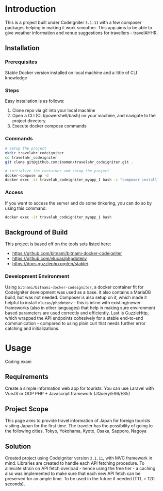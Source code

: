 # Introduction
This is a project built under CodeIgniter `3.1.11` with a few composer packages helping in making it work smoother.
This app aims to be able to give weather information and venue suggestions for travellers - travelAHHR.

## Installation 

### Prerequisites
Stable Docker version installed on local machine and a little of CLI knowledge

### Steps

Easy installation is as follows:

1. Clone repo via git into your local machine
2. Open a CLI (CLI/powershell/bash) on your machine, and navigate to the project directory.
3. Execute docker compose commands

### Commands

```bash
# setup the project
mkdir travelahr_codeigniter
cd travelahr_codeigniter
git clone git@github.com:inomon/travelahr_codeigniter.git .

# initialize the container and setup the project
docker-compose up -d
docker exec -it travelah_codeigniter_myapp_1 bash -c "composer install"
```

### Access
If you want to access the server and do some tinkering, you can do so by using this command:

```bash
docker exec -it travelah_codeigniter_myapp_1 bash
```
## Background of Build
This project is based off on the tools sets listed here:

- https://github.com/bitnami/bitnami-docker-codeigniter
- https://github.com/vlucas/phpdotenv
- https://docs.guzzlephp.org/en/stable/

### Development Environment
Using `bitnami/bitnami-docker-codeigniter`, a docker container fit for CodeIgniter development was used as a base. It also contains a MariaDB build, but was not needed.
Composer is also setup on it, which made it helpful to install `vlucas/phpdotenv` - this is inline with existing/newer frameworks (also in other languages) that help in making sure environment based parameters are used correctly and efficiently.
Last is GuzzleHttp, which wrapped the API endpoints cohesively for a stable end-to-end communication - compared to using plain curl that needs further error catching and initializations.

# Usage
Coding exam

## Requirements
Create a simple information web app for tourists. You can use Laravel with VueJS or OOP PHP + Javascript framework (JQuery/ES6/ES5)

## Project Scope
This page aims to provide travel information of Japan for foreign tourists visiting Japan for the first time.
The traveler has the possibility of going to the following cities.
Tokyo, Yokohama, Kyoto, Osaka, Sapporo, Nagoya

## Solution
Created project using CodeIgniter version `3.1.11`, with MVC framework in mind.
Libraries are created to handle each API fetching procedure.
To alleviate strain on API fetch overload - hence using the free tier - a caching also was implemented to make sure that each new API fetch can be preserved for an ample time.
To be used in the future if needed (TTL = 120 seconds).
